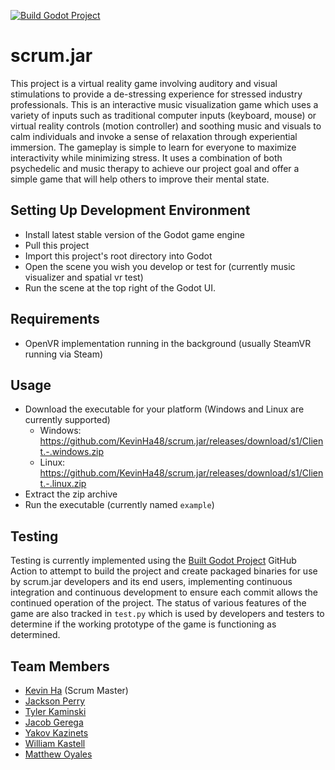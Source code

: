 [![Build Godot Project](https://github.com/KevinHa48/scrum.jar/actions/workflows/build.yml/badge.svg)](https://github.com/KevinHa48/scrum.jar/actions/workflows/build.yml)

# scrum.jar
This project is a virtual reality game involving auditory and visual stimulations to provide a de-stressing experience for stressed industry professionals.
This is an interactive music visualization game which uses a variety of inputs such as traditional computer inputs (keyboard, mouse) or virtual reality controls (motion controller) and soothing music and visuals to calm individuals and invoke a sense of relaxation through experiential immersion.
The gameplay is simple to learn for everyone to maximize interactivity while minimizing stress. It uses a combination of both psychedelic and music therapy to achieve our project goal and offer a simple game that will help others to improve their mental state.

## Setting Up Development Environment
- Install latest stable version of the Godot game engine
- Pull this project
- Import this project's root directory into Godot
- Open the scene you wish you develop or test for (currently music visualizer and spatial vr test)
- Run the scene at the top right of the Godot UI.

## Requirements
- OpenVR implementation running in the background (usually SteamVR running via Steam)

## Usage
- Download the executable for your platform (Windows and Linux are currently supported)
    - Windows: https://github.com/KevinHa48/scrum.jar/releases/download/s1/Client.-.windows.zip
    - Linux: https://github.com/KevinHa48/scrum.jar/releases/download/s1/Client.-.linux.zip
- Extract the zip archive
- Run the executable (currently named `example`)

## Testing
Testing is currently implemented using the [Built Godot Project](https://github.com/josephbmanley/build-godot-action) GitHub Action to attempt to build the project and create packaged binaries for use by scrum.jar developers and its end users, implementing continuous integration and continuous development to ensure each commit allows the continued operation of the project.
The status of various features of the game are also tracked in `test.py` which is used by developers and testers to determine if the working prototype of the game is functioning as determined.

## Team Members
- [Kevin Ha](https://github.com/KevinHa48) (Scrum Master)
- [Jackson Perry](https://github.com/jackperry2187)
- [Tyler Kaminski](https://github.com/durcor)
- [Jacob Gerega](https://github.com/jgerega107)
- [Yakov Kazinets](https://github.com/yakovkazinets)
- [William Kastell](https://github.com/liamsusername)
- [Matthew Oyales](https://github.com/moyales)
